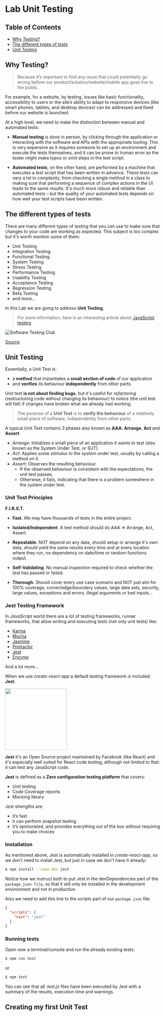
# Lab Unit Testing

## Table of Contents

- [Why Testing?](#why-testing?)
- [The different types of tests](#the-different-types-of-test)
- [Unit Testing](#unit-testing)

## Why Testing?

>Because it’s important to find any issue that could potentially go wrong before our product/solution/website/mobile app goes live to the public.  

For example, for a website, by testing, issues like basic functionality, accessibility to users or the site’s ability to adapt to responsive devices (like smart phones, tablets, and desktop devices) can be addressed and fixed before our website is launched.

At a high level, we need to make the distinction between manual and automated tests:
* **Manual testing** is done in person, by clicking through the application or interacting with the software and APIs with the appropriate tooling. This is very expensive as it requires someone to set up an environment and execute the tests themselves, and it can be prone to human error as the tester might make typos or omit steps in the test script.

* **Automated tests**, on the other hand, are performed by a machine that executes a test script that has been written in advance. These tests can vary a lot in complexity, from checking a single method in a class to making sure that performing a sequence of complex actions in the UI leads to the same results. It's much more robust and reliable than automated tests – but the quality of your automated tests depends on how well your test scripts have been written.

## The different types of tests

There are many different types of testing that you can use to make sure that changes to your code are working as expected. 
This subject is too complex but it's worth mention some of them:
* Unit Testing
* Integration Testing
* Functional Testing
* System Testing
* Stress Testing
* Performance Testing
* Usability Testing
* Acceptance Testing
* Regression Testing
* Beta Testing  
* and more...

In this Lab we are going to address **Unit Testing**.

> For more information, here is an interesting article about [JavaScript testing](https://medium.com/welldone-software/an-overview-of-javascript-testing-in-2018-f68950900bc3)

![Software Testing Club](https://c1.staticflickr.com/5/4137/4742972042_aa69882a59_z.jpg)

[Source](https://www.flickr.com/photos/softwaretestingclub/4742972042/sizes/l)

## Unit Testing 

Essentially, a Unit Test is:
* a **method** that instantiates a **small section of code** of our application
* and **verifies** its behaviour **independently** from other parts. 

Unit test **is not about finding bugs**, but it's useful for *refactoring* (restructuring code without changing its behaviour) to notice (the unit test will fail) if changes have broken what we already had working.

>The purpose of a **Unit Test** is to **verify the behaviour** of a relatively small piece of software, independently from other parts.


A typical Unit Test contains 3 phases also known as **AAA**: **Arrange**, **Act** and **Assert**:

* *Arrange*: Initializes a small piece of an application it wants to test (also known as the System Under Test, or SUT).
* *Act*: Applies some stimulus to the system under test, usually by calling a method on it.
* *Assert*: Observes the resulting behaviour. 
    * If the observed behaviour is consistent with the expectations, the unit test passes.
    * Otherwise, it fails, indicating that there is a problem somewhere in the system under test. 

### Unit Test Principles
**F.I.R.S.T.**
* **Fast**. We may have thousands of tests in the entire project.

* **Isolated/Independent**. A test method should do AAA => Arrange, Act, Assert.

* **Repeatable**. NOT depend on any data, should setup or arrange it's own data, should yield the same results every time and at every location where they run, no dependency on date/time or random functions output.

* **Self-Validating**. No manual inspection required to check whether the test has passed or failed.

* **Thorough**. Should cover every use case scenario and NOT just aim for 100% coverage, corner/edge/boundary values, large data sets, security, large values, exceptions and errors, illegal arguments or bad inputs…


### Jest Testing Framework

In *JavaScript* world there are a lot of testing frameworks, runner frameworks,  that allow writing and executing tests (not only unit tests) like:

* [Karma](https://karma-runner.github.io/2.0/index.html)
* [Mocha](https://mochajs.org/)
* [Jasmine](https://jasmine.github.io/)
* [Protractor](https://www.protractortest.org/#/)
* [Jest](https://jestjs.io/)
* [Enzyme](https://github.com/airbnb/enzyme)

And a lot more... 

When we use *create-react-app* a default testing framework is included: **Jest**.

<img src="https://d3vv6lp55qjaqc.cloudfront.net/items/2D2K45312x0M1q2C0a3P/jest-logo.svg" width="200">

**Jest** it's an Open Source project maintained by Facebook (like React) and it's especially well suited for React code testing, although not limited to that: it can test any JavaScript code.

**Jest** is defined as a **Zero configuration testing platform** that covers:
* Unit testing
* Code Coverage reports
* Mocking library

Jest strengths are:

* it’s fast
* it can perform snapshot testing
* it’s opinionated, and provides everything out of the box without requiring you to make choices

### Installation
As mentioned above, Jest is automatically installed in *create-react-app*, so we don’t need to install Jest, but just in case we don't have it already:

```sh
$ npm install --save-dev jest
```

Notice how we instruct both to put Jest in the devDependencies part of the `package.json file`, so that it will only be installed in the development environment and not in production.

Also we need to add this line to the scripts part of our `package.json` file:

```json
{
  "scripts": {
    "test": "jest"
  }
}
```

### Running tests
Open now a terminal/console and run the already existing tests:

```sh
$ npm run test
```

or

```sh
$ npm test
```

You can see that all *.test.js* files have been executed by Jest with a summary of the results, execution time and warnings.

## Creating my first Unit Test


